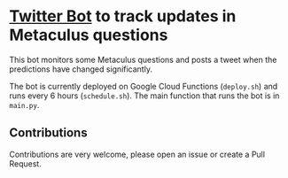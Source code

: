 # [Twitter Bot](https://twitter.com/MetaculusAlert) to track updates in Metaculus questions

This bot monitors some Metaculus questions and posts a tweet when the predictions have changed significantly. 

The bot is currently deployed on Google Cloud Functions (`deploy.sh`) and runs every 6 hours (`schedule.sh`). The main function that runs the bot is in `main.py`. 

## Contributions

Contributions are very welcome, please open an issue or create a Pull Request. 
